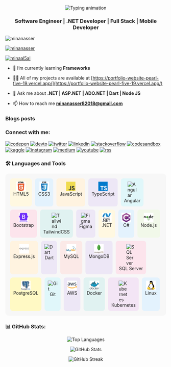 <p align="center">
  <img src="https://readme-typing-svg.demolab.com?font=Fira+Code&weight=500&size=24&pause=1000&center=true&width=460&lines=HI%2C+I'm+Mina+Nasser+Enjilizy+%F0%9F%91%8B;" alt="Typing animation" />
</p>

<h3 align="center">Software Engineer | .NET Developer | Full Stack | Mobile Developer</h3>

<p align="left"> <img src="https://komarev.com/ghpvc/?username=minanasser&label=Profile%20views&color=0e75b6&style=flat" alt="minanasser" /> </p>

<p align="left"> <a href="https://github.com/ryo-ma/github-profile-trophy"><img src="https://github-profile-trophy.vercel.app/?username=minanasser" alt="minanasser" /></a> </p>

<p align="left"> <a href="https://twitter.com/minaal5al" target="blank"><img src="https://img.shields.io/twitter/follow/minaal5al?logo=twitter&style=for-the-badge" alt="minaal5al" /></a> </p>

- 🌱 I’m currently learning **Frameworks**

- 👨‍💻 All of my projects are available at [https://portfolio-website-pearl-five-19.vercel.app/](https://portfolio-website-pearl-five-19.vercel.app/)

- 💬 Ask me about **.NET | ASP.NET | ADO.NET | Dart | Node JS**

- 📫 How to reach me **minanasser82018@gmail.com**

### Blogs posts
<!-- BLOG-POST-LIST:START -->
<!-- BLOG-POST-LIST:END -->

<h3 align="left">Connect with me:</h3>
<p align="left">
<a href="https://codepen.io/mina-nasser-the-sans" target="blank"><img align="center" src="https://raw.githubusercontent.com/rahuldkjain/github-profile-readme-generator/master/src/images/icons/Social/codepen.svg" alt="codepen" height="30" width="40" /></a>
<a href="https://dev.to/minaal5al" target="blank"><img align="center" src="https://raw.githubusercontent.com/rahuldkjain/github-profile-readme-generator/master/src/images/icons/Social/devto.svg" alt="devto" height="30" width="40" /></a>
<a href="https://twitter.com/minaal5al" target="blank"><img align="center" src="https://raw.githubusercontent.com/rahuldkjain/github-profile-readme-generator/master/src/images/icons/Social/twitter.svg" alt="twitter" height="30" width="40" /></a>
<a href="https://www.linkedin.com/in/mina-nasser-al5al/" target="blank"><img align="center" src="https://raw.githubusercontent.com/rahuldkjain/github-profile-readme-generator/master/src/images/icons/Social/linked-in-alt.svg" alt="linkedin" height="30" width="40" /></a>
<a href="https://stackoverflow.com/users/18736521/mina-nasser?tab=profile" target="blank"><img align="center" src="https://raw.githubusercontent.com/rahuldkjain/github-profile-readme-generator/master/src/images/icons/Social/stack-overflow.svg" alt="stackoverflow" height="30" width="40" /></a>
<a href="https://codesandbox.io/u/minaal5al" target="blank"><img align="center" src="https://raw.githubusercontent.com/rahuldkjain/github-profile-readme-generator/master/src/images/icons/Social/codesandbox.svg" alt="codesandbox" height="30" width="40" /></a>
<a href="https://www.kaggle.com/minanasseral5al" target="blank"><img align="center" src="https://raw.githubusercontent.com/rahuldkjain/github-profile-readme-generator/master/src/images/icons/Social/kaggle.svg" alt="kaggle" height="30" width="40" /></a>
<a href="https://www.instagram.com/mina_al5al/" target="blank"><img align="center" src="https://raw.githubusercontent.com/rahuldkjain/github-profile-readme-generator/master/src/images/icons/Social/instagram.svg" alt="instagram" height="30" width="40" /></a>
<a href="https://medium.com/@minaal5al" target="blank"><img align="center" src="https://raw.githubusercontent.com/rahuldkjain/github-profile-readme-generator/master/src/images/icons/Social/medium.svg" alt="medium" height="30" width="40" /></a>
<a href="https://www.youtube.com/@al5al207" target="blank"><img align="center" src="https://raw.githubusercontent.com/rahuldkjain/github-profile-readme-generator/master/src/images/icons/Social/youtube.svg" alt="youtube" height="30" width="40" /></a>
<a href="https://rss.app/feeds/nkyf2mz5460n56od.xml" target="blank"><img align="center" src="https://raw.githubusercontent.com/rahuldkjain/github-profile-readme-generator/master/src/images/icons/Social/rss.svg" alt="rss" height="30" width="40" /></a>
</p>
<!-- 🎨 Languages and Tools Section -->
<h3 align="left">🛠 Languages and Tools</h3>

<div style="display: flex; flex-wrap: wrap; gap: 10px; background: #f7f7f7; padding: 15px; border-radius: 10px;">

  <!-- Frontend Tools -->
  <div style="display: flex; flex-direction: column; align-items: center; background: #fff8e1; padding: 10px; border-radius: 8px;">
    <img src="https://raw.githubusercontent.com/devicons/devicon/master/icons/html5/html5-original-wordmark.svg" width="30" alt="HTML">
    <span>HTML5</span>
  </div>
  <div style="display: flex; flex-direction: column; align-items: center; background: #e3f2fd; padding: 10px; border-radius: 8px;">
    <img src="https://raw.githubusercontent.com/devicons/devicon/master/icons/css3/css3-original-wordmark.svg" width="30" alt="CSS">
    <span>CSS3</span>
  </div>
  <div style="display: flex; flex-direction: column; align-items: center; background: #fff3e0; padding: 10px; border-radius: 8px;">
    <img src="https://raw.githubusercontent.com/devicons/devicon/master/icons/javascript/javascript-original.svg" width="30" alt="JavaScript">
    <span>JavaScript</span>
  </div>
  <div style="display: flex; flex-direction: column; align-items: center; background: #ede7f6; padding: 10px; border-radius: 8px;">
    <img src="https://raw.githubusercontent.com/devicons/devicon/master/icons/typescript/typescript-original.svg" width="30" alt="TypeScript">
    <span>TypeScript</span>
  </div>
  <div style="display: flex; flex-direction: column; align-items: center; background: #e0f7fa; padding: 10px; border-radius: 8px;">
    <img src="https://angular.io/assets/images/logos/angular/angular.svg" width="30" alt="Angular">
    <span>Angular</span>
  </div>
  <div style="display: flex; flex-direction: column; align-items: center; background: #fce4ec; padding: 10px; border-radius: 8px;">
    <img src="https://raw.githubusercontent.com/devicons/devicon/master/icons/bootstrap/bootstrap-plain-wordmark.svg" width="30" alt="Bootstrap">
    <span>Bootstrap</span>
  </div>
  <div style="display: flex; flex-direction: column; align-items: center; background: #e0f2f1; padding: 10px; border-radius: 8px;">
    <img src="https://www.vectorlogo.zone/logos/tailwindcss/tailwindcss-icon.svg" width="30" alt="Tailwind">
    <span>TailwindCSS</span>
  </div>
  <div style="display: flex; flex-direction: column; align-items: center; background: #ede7f6; padding: 10px; border-radius: 8px;">
    <img src="https://www.vectorlogo.zone/logos/figma/figma-icon.svg" width="30" alt="Figma">
    <span>Figma</span>
  </div>
  <div style="display: flex; flex-direction: column; align-items: center; background: #fff8e1; padding: 10px; border-radius: 8px;">
    <img src="https://raw.githubusercontent.com/devicons/devicon/master/icons/dot-net/dot-net-original-wordmark.svg" width="30" alt="DotNet">
    <span>.NET</span>
  </div>
  <div style="display: flex; flex-direction: column; align-items: center; background: #e3f2fd; padding: 10px; border-radius: 8px;">
    <img src="https://raw.githubusercontent.com/devicons/devicon/master/icons/csharp/csharp-original.svg" width="30" alt="CSharp">
    <span>C#</span>
  </div>
  <div style="display: flex; flex-direction: column; align-items: center; background: #f1f8e9; padding: 10px; border-radius: 8px;">
    <img src="https://raw.githubusercontent.com/devicons/devicon/master/icons/nodejs/nodejs-original-wordmark.svg" width="30" alt="Node.js">
    <span>Node.js</span>
  </div>
  <div style="display: flex; flex-direction: column; align-items: center; background: #fff3e0; padding: 10px; border-radius: 8px;">
    <img src="https://raw.githubusercontent.com/devicons/devicon/master/icons/express/express-original-wordmark.svg" width="30" alt="Express">
    <span>Express.js</span>
  </div>
  <div style="display: flex; flex-direction: column; align-items: center; background: #ede7f6; padding: 10px; border-radius: 8px;">
    <img src="https://www.vectorlogo.zone/logos/dartlang/dartlang-icon.svg" width="30" alt="Dart">
    <span>Dart</span>
  </div>
  <div style="display: flex; flex-direction: column; align-items: center; background: #fbe9e7; padding: 10px; border-radius: 8px;">
    <img src="https://raw.githubusercontent.com/devicons/devicon/master/icons/mysql/mysql-original-wordmark.svg" width="30" alt="MySQL">
    <span>MySQL</span>
  </div>
  <div style="display: flex; flex-direction: column; align-items: center; background: #ede7f6; padding: 10px; border-radius: 8px;">
    <img src="https://raw.githubusercontent.com/devicons/devicon/master/icons/mongodb/mongodb-original-wordmark.svg" width="30" alt="MongoDB">
    <span>MongoDB</span>
  </div>
  <div style="display: flex; flex-direction: column; align-items: center; background: #fce4ec; padding: 10px; border-radius: 8px;">
    <img src="https://www.svgrepo.com/show/303229/microsoft-sql-server-logo.svg" width="30" alt="SQL Server">
    <span>SQL Server</span>
  </div>
  <div style="display: flex; flex-direction: column; align-items: center; background: #fff9c4; padding: 10px; border-radius: 8px;">
    <img src="https://raw.githubusercontent.com/devicons/devicon/master/icons/postgresql/postgresql-original-wordmark.svg" width="30" alt="PostgreSQL">
    <span>PostgreSQL</span>
  </div>
  <div style="display: flex; flex-direction: column; align-items: center; background: #e0f7fa; padding: 10px; border-radius: 8px;">
    <img src="https://www.vectorlogo.zone/logos/git-scm/git-scm-icon.svg" width="30" alt="Git">
    <span>Git</span>
  </div>
  <div style="display: flex; flex-direction: column; align-items: center; background: #ede7f6; padding: 10px; border-radius: 8px;">
    <img src="https://raw.githubusercontent.com/devicons/devicon/master/icons/amazonwebservices/amazonwebservices-original-wordmark.svg" width="30" alt="AWS">
    <span>AWS</span>
  </div>
  <div style="display: flex; flex-direction: column; align-items: center; background: #e0f2f1; padding: 10px; border-radius: 8px;">
    <img src="https://raw.githubusercontent.com/devicons/devicon/master/icons/docker/docker-original-wordmark.svg" width="30" alt="Docker">
    <span>Docker</span>
  </div>
  <div style="display: flex; flex-direction: column; align-items: center; background: #f3e5f5; padding: 10px; border-radius: 8px;">
    <img src="https://www.vectorlogo.zone/logos/kubernetes/kubernetes-icon.svg" width="30" alt="Kubernetes">
    <span>Kubernetes</span>
  </div>
  <div style="display: flex; flex-direction: column; align-items: center; background: #e3f2fd; padding: 10px; border-radius: 8px;">
    <img src="https://raw.githubusercontent.com/devicons/devicon/master/icons/linux/linux-original.svg" width="30" alt="Linux">
    <span>Linux</span>
  </div>

</div>
<!-- ✅ دعم مخفي بدون حذف -->
<!-- <h3 align="left">Support:</h3>
<p>
  <a href="https://www.buymeacoffee.com/MinaAl5al">
    <img align="left" src="https://cdn.buymeacoffee.com/buttons/v2/default-yellow.png" height="50" width="210" alt="MinaAl5al" />
  </a>
  <a href="https://ko-fi.com/MinaAl5al">
    <img align="left" src="https://cdn.ko-fi.com/cdn/kofi3.png?v=3" height="50" width="210" alt="MinaAl5al" />
  </a>
</p><br><br> -->

<h3 align="left">📊 GitHub Stats:</h3>

<p align="center">
  <img src="https://github-readme-stats.vercel.app/api/top-langs?username=minanasser&show_icons=true&locale=en&layout=compact" alt="Top Languages" />
</p>

<p align="center">
  <img src="https://github-readme-stats.vercel.app/api?username=minanasser&show_icons=true&locale=en" alt="GitHub Stats" />
</p>

<p align="center">
  <img src="https://github-readme-streak-stats.herokuapp.com/?user=minanasser" alt="GitHub Streak" />
</p>
